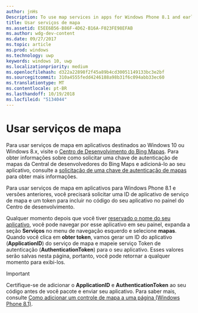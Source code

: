 ```yaml
---
author: jnHs
Description: To use map services in apps for Windows Phone 8.1 and earlier, you need a map service application ID and a token to include in your app's code. You can get this token in the Dev Center dashboard.
title: Usar serviços de mapa
ms.assetid: E5EE6B56-B86F-4D62-B16A-F023FE98EFAB
ms.author: wdg-dev-content
ms.date: 09/27/2017
ms.topic: article
ms.prod: windows
ms.technology: uwp
keywords: windows 10, uwp
ms.localizationpriority: medium
ms.openlocfilehash: d322a22898f2f45a89b4cd30051149133bc3e2bf
ms.sourcegitcommit: 310a4555fedd4246188a98b31f6c094abb33ec60
ms.translationtype: MT
ms.contentlocale: pt-BR
ms.lasthandoff: 10/19/2018
ms.locfileid: "5134044"
---
```

# <a name="use-map-services"></a>Usar serviços de mapa

Para usar serviços de mapa em aplicativos destinados ao Windows 10 ou Windows 8.x, visite o [Centro de Desenvolvimento do Bing Mapas](http://go.microsoft.com/fwlink/p/?LinkId=614880). Para obter informações sobre como solicitar uma chave de autenticação de mapas da Central de desenvolvedores do Bing Maps e adicioná-lo ao seu aplicativo, consulte a [solicitação de uma chave de autenticação de mapas](../maps-and-location/authentication-key.md) para obter mais informações. 

Para usar serviços de mapa em aplicativos para Windows Phone 8.1 e versões anteriores, você precisará solicitar uma ID de aplicativo de serviço de mapa e um token para incluir no código do seu aplicativo no painel do Centro de desenvolvimento.

Qualquer momento depois que você tiver [reservado o nome do seu aplicativo](create-your-app-by-reserving-a-name.md), você pode navegar por esse aplicativo em seu painel, expanda a seção **Serviços** no menu de navegação esquerdo e selecione **mapas**. Quando você clica em **obter token**, vamos gerar um ID do aplicativo (**ApplicationID**) do serviço de mapa e mapeie serviço Token de autenticação (**AuthenticationToken**) para o seu aplicativo. Esses valores serão salvas nesta página, portanto, você pode retornar a qualquer momento para exibi-los.

> [!IMPORTANT]
> Certifique-se de adicionar o **ApplicationID** e **AuthenticationToken** ao seu código antes de você pacote e enviar seu aplicativo. Para saber mais, consulte [Como adicionar um controle de mapa a uma página (Windows Phone 8.1)](http://go.microsoft.com/fwlink/p/?LinkId=614882).

 

 




